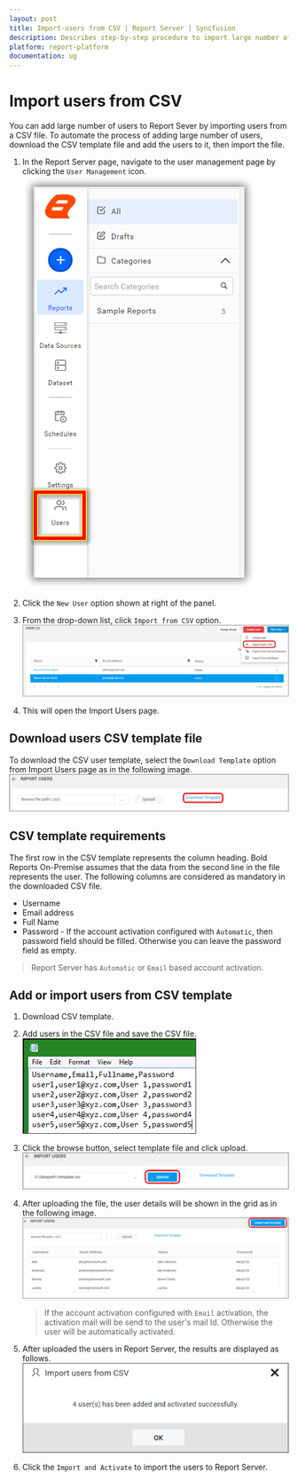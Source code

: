 ```yaml
---
layout: post
title: Import-users from CSV | Report Server | Syncfusion
description: Describes step-by-step procedure to import large number of users from the CSV file into the Bold Reports On-Premise.
platform: report-platform
documentation: ug
---
```


# Import users from CSV

You can add large number of users to Report Sever by importing users from a CSV file. To automate the process of adding large number of users, download the CSV template file and add the users to it, then import the file.

1. In the Report Server page, navigate to the user management page by clicking the `User Management` icon.
![Open user management page](/static/assets/on-premise/images/manage-users-and-groups/users/user-management.png)

2. Click the `New User` option shown at right of the panel.
3. From the drop-down list, click `Import from CSV` option.
![Select Import from CSV from New User drop down](/static/assets/on-premise/images/manage-users-and-groups/users/import-from-csv/import-csv-option.png)

4. This will open the Import Users page.

## Download users CSV template file

To download the CSV user template, select the `Download Template` option from Import Users page as in the following image.
![Download CSV template option](/static/assets/on-premise/images/manage-users-and-groups/users/import-from-csv/download-template.png)

## CSV template requirements

The first row in the CSV template represents the column heading. Bold Reports On-Premise assumes that the data from the second line in the file represents the user. The following columns are considered as mandatory in the downloaded CSV file.

* Username
* Email address
* Full Name
* Password - If the account activation configured with `Automatic`, then password field should be filled. Otherwise you can leave the password field as empty.

> Report Server has `Automatic` or `Email` based account activation.

## Add or import users from CSV template

1. Download CSV template.
2. Add users in the CSV file and save the CSV file.
![Add users into CSV template file](/static/assets/on-premise/images/manage-users-and-groups/users/import-from-csv/add-users-to-csv.png)

3. Click the browse button, select template file and click upload.
![Upload users CSV template file](/static/assets/on-premise/images/manage-users-and-groups/users/import-from-csv/upload-csv.png)

4. After uploading the file, the user details will be shown in the grid as in the following image.
    ![Uploaded user detail shown in grid](/static/assets/on-premise/images/manage-users-and-groups/users/import-from-csv/csv-imported-grid-view.png)
    > If the account activation configured with `Email` activation, the activation mail will be send to the user's mail Id. Otherwise the user will be automatically activated.

5. After uploaded the users in Report Server, the results are displayed as follows.
![Import success message](/static/assets/on-premise/images/manage-users-and-groups/users/import-from-csv/csv-import-success.png)
6. Click the `Import and Activate` to import the users to Report Server.
